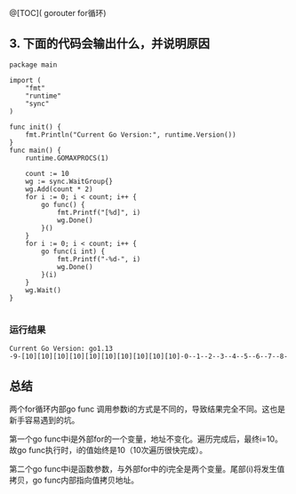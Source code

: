 @[TOC]( gorouter for循环)
## 3. 下面的代码会输出什么，并说明原因

```text
package main

import (
    "fmt"
    "runtime"
    "sync"
)

func init() {
    fmt.Println("Current Go Version:", runtime.Version())
}
func main() {
    runtime.GOMAXPROCS(1)

    count := 10
    wg := sync.WaitGroup{}
    wg.Add(count * 2)
    for i := 0; i < count; i++ {
        go func() {
            fmt.Printf("[%d]", i)
            wg.Done()
        }()
    }
    for i := 0; i < count; i++ {
        go func(i int) {
            fmt.Printf("-%d-", i)
            wg.Done()
        }(i)
    }
    wg.Wait()
}


```

### 运行结果

```
Current Go Version: go1.13
-9-[10][10][10][10][10][10][10][10][10][10]-0--1--2--3--4--5--6--7--8-

```

## 总结

两个for循环内部go func 调用参数i的方式是不同的，导致结果完全不同。这也是新手容易遇到的坑。

第一个go func中i是外部for的一个变量，地址不变化。遍历完成后，最终i=10。故go func执行时，i的值始终是10（10次遍历很快完成）。

第二个go func中i是函数参数，与外部for中的i完全是两个变量。尾部(i)将发生值拷贝，go func内部指向值拷贝地址。

